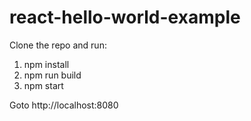 # react-hello-world-example

Clone the repo and run:

1. npm install
2. npm run build
3. npm start

Goto http://localhost:8080
